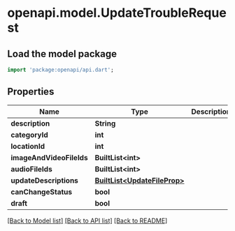 # openapi.model.UpdateTroubleRequest

## Load the model package
```dart
import 'package:openapi/api.dart';
```

## Properties
Name | Type | Description | Notes
------------ | ------------- | ------------- | -------------
**description** | **String** |  | [optional] 
**categoryId** | **int** |  | [optional] 
**locationId** | **int** |  | [optional] 
**imageAndVideoFileIds** | **BuiltList&lt;int&gt;** |  | [optional] 
**audioFileIds** | **BuiltList&lt;int&gt;** |  | [optional] 
**updateDescriptions** | [**BuiltList&lt;UpdateFileProp&gt;**](UpdateFileProp.md) |  | [optional] 
**canChangeStatus** | **bool** |  | [optional] 
**draft** | **bool** |  | [optional] 

[[Back to Model list]](../README.md#documentation-for-models) [[Back to API list]](../README.md#documentation-for-api-endpoints) [[Back to README]](../README.md)


